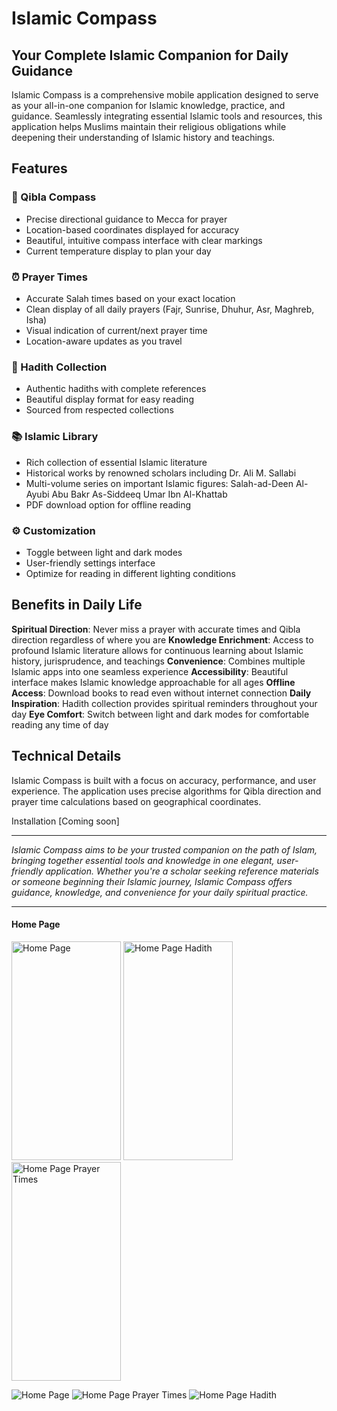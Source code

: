 # Islamic Compass 

## Your Complete Islamic Companion for Daily Guidance
Islamic Compass is a comprehensive mobile application designed to serve as your all-in-one companion for Islamic knowledge, practice, and guidance. Seamlessly integrating essential Islamic tools and resources, this application helps Muslims maintain their religious obligations while deepening their understanding of Islamic history and teachings.

## Features
### 🧭 Qibla Compass
* Precise directional guidance to Mecca for prayer
* Location-based coordinates displayed for accuracy
* Beautiful, intuitive compass interface with clear markings
* Current temperature display to plan your day

### ⏰ Prayer Times
* Accurate Salah times based on your exact location
* Clean display of all daily prayers (Fajr, Sunrise, Dhuhur, Asr, Maghreb, Isha)
* Visual indication of current/next prayer time
* Location-aware updates as you travel

### 🕌 Hadith Collection
* Authentic hadiths with complete references
* Beautiful display format for easy reading
* Sourced from respected collections

### 📚 Islamic Library
* Rich collection of essential Islamic literature
* Historical works by renowned scholars including Dr. Ali M. Sallabi
* Multi-volume series on important Islamic figures:
  Salah-ad-Deen Al-Ayubi
  Abu Bakr As-Siddeeq
  Umar Ibn Al-Khattab
* PDF download option for offline reading

### ⚙️ Customization
* Toggle between light and dark modes
* User-friendly settings interface
* Optimize for reading in different lighting conditions

## Benefits in Daily Life
**Spiritual Direction**: Never miss a prayer with accurate times and Qibla direction regardless of where you are
**Knowledge Enrichment**: Access to profound Islamic literature allows for continuous learning about Islamic history, jurisprudence, and teachings
**Convenience**: Combines multiple Islamic apps into one seamless experience
**Accessibility**: Beautiful interface makes Islamic knowledge approachable for all ages
**Offline Access**: Download books to read even without internet connection
**Daily Inspiration**: Hadith collection provides spiritual reminders throughout your day
**Eye Comfort**: Switch between light and dark modes for comfortable reading any time of day

## Technical Details
Islamic Compass is built with a focus on accuracy, performance, and user experience. The application uses precise algorithms for Qibla direction and prayer time calculations based on geographical coordinates.

Installation
[Coming soon]

---

*Islamic Compass aims to be your trusted companion on the path of Islam, bringing together essential tools and knowledge in one elegant, user-friendly application. Whether you're a scholar seeking reference materials or someone beginning their Islamic journey, Islamic Compass offers guidance, knowledge, and convenience for your daily spiritual practice.*

---

#### Home Page

<img height="350" width="175" alt="Home Page" src="https://github.com/user-attachments/assets/7920e162-14c6-4e0b-9725-acd117ace22a" />  <img height="350" width="175" alt="Home Page Hadith" src="https://github.com/user-attachments/assets/7abb3a97-e330-45f2-9342-c7eabd536884" />  <img height="350" width="175" alt="Home Page Prayer Times" src="https://github.com/user-attachments/assets/586ea0f3-7767-4975-9c43-a0dc026dd8c5" />

![Home Page](https://github.com/user-attachments/assets/e76c889d-db8d-49cb-a8e1-5b5a34c9b90b)
![Home Page Prayer Times](https://github.com/user-attachments/assets/d8297595-4b8a-4cc5-a0f4-3c2ffd6a90af)
![Home Page Hadith](https://github.com/user-attachments/assets/08bff581-154f-43bb-bb31-ac4b41a53343)



